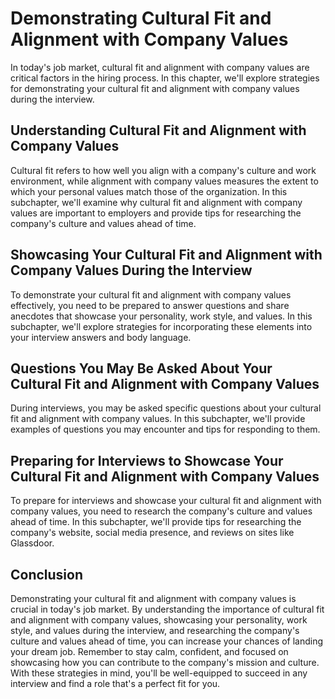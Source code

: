 Demonstrating Cultural Fit and Alignment with Company Values
==========================================================================================================

In today's job market, cultural fit and alignment with company values are critical factors in the hiring process. In this chapter, we'll explore strategies for demonstrating your cultural fit and alignment with company values during the interview.

Understanding Cultural Fit and Alignment with Company Values
------------------------------------------------------------

Cultural fit refers to how well you align with a company's culture and work environment, while alignment with company values measures the extent to which your personal values match those of the organization. In this subchapter, we'll examine why cultural fit and alignment with company values are important to employers and provide tips for researching the company's culture and values ahead of time.

Showcasing Your Cultural Fit and Alignment with Company Values During the Interview
-----------------------------------------------------------------------------------

To demonstrate your cultural fit and alignment with company values effectively, you need to be prepared to answer questions and share anecdotes that showcase your personality, work style, and values. In this subchapter, we'll explore strategies for incorporating these elements into your interview answers and body language.

Questions You May Be Asked About Your Cultural Fit and Alignment with Company Values
------------------------------------------------------------------------------------

During interviews, you may be asked specific questions about your cultural fit and alignment with company values. In this subchapter, we'll provide examples of questions you may encounter and tips for responding to them.

Preparing for Interviews to Showcase Your Cultural Fit and Alignment with Company Values
----------------------------------------------------------------------------------------

To prepare for interviews and showcase your cultural fit and alignment with company values, you need to research the company's culture and values ahead of time. In this subchapter, we'll provide tips for researching the company's website, social media presence, and reviews on sites like Glassdoor.

Conclusion
----------

Demonstrating your cultural fit and alignment with company values is crucial in today's job market. By understanding the importance of cultural fit and alignment with company values, showcasing your personality, work style, and values during the interview, and researching the company's culture and values ahead of time, you can increase your chances of landing your dream job. Remember to stay calm, confident, and focused on showcasing how you can contribute to the company's mission and culture. With these strategies in mind, you'll be well-equipped to succeed in any interview and find a role that's a perfect fit for you.
